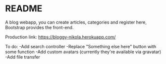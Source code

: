 # README

A blog webapp, you can create articles, categories and register here, Bootstrap provides the front-end.

Production link:
https://bloggy-nikola.herokuapp.com/

To do:
-Add search controller
-Replace "Something else here" button with some function
-Add custom avatars (currently they're available via gravatar)
-Add file transfer
